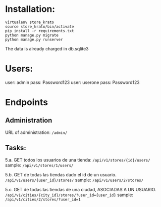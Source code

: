 # Installation:

```
virtualenv store_krato
source store_krato/bin/activate
pip install -r requirements.txt
python manage.py migrate
python manage.py runserver
```
The data is already charged in db.sqlite3

# Users:
user: admin
pass: Password123
user: userone
pass: Password123

# Endpoints
## Administration
URL of administration: `/admin/`
## Tasks:
5.a. GET todos los usuarios de una tienda:
`/api/v1/stores/{id}/users/`
sample:
`/api/v1/stores/1/users/`

5.b. GET de todas las tiendas dado el id de un usuario.
`/api/v1/users/{user_id}/stores/`
sample:
`/api/v1/users/2/stores/`

5.c. GET de todas las tiendas de una ciudad, ASOCIADAS A UN USUARIO.
`/api/v1/cities/{city_id}/stores/?user_id={user_id}`
sample:
`/api/v1/cities/2/stores/?user_id=1`